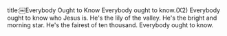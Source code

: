title:￼Everybody Ought to Know
Everybody ought to know.(X2) 
Everybody ought to know who Jesus is.
He's the lily of the valley. 
He's the bright and morning star. 
He's the fairest of ten thousand.
Everybody ought to know.